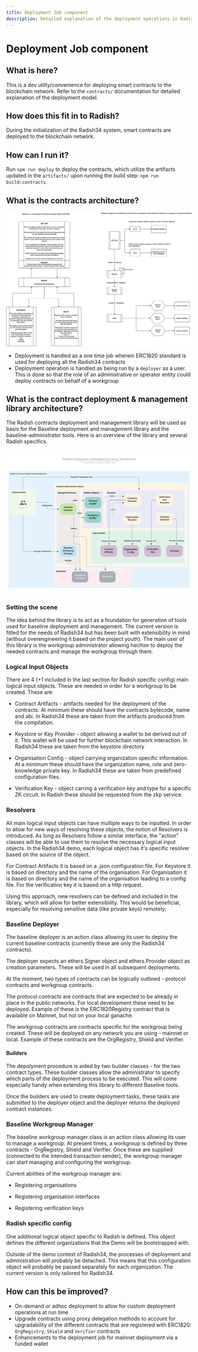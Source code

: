 ```yaml
---
title: Deployment Job component
description: Detailed explanation of the deployment operations in Radish34 implementation
---
```


# Deployment Job component

## What is here?

This is a dev utilty/convenience for deploying smart contracts to the blockchain network. Refer to the `contracts/` documentation for detailed explanation of the deployment model.

## How does this fit in to Radish?

During the initialization of the Radish34 system, smart contracts are deployed to the blockchain network. 

## How can I run it?

Run `npm run deploy` to deploy the contracts, which utilize the artifacts updated in the `artifacts/` upon running the build step: `npm run build:contracts`.

## What is the contracts architecture? 

![Smart Contract Deployment](../../../docs/assets/radish34/SmartContractDeployment.png)

- Deployment is handled as a one time job wherein ERC1820 standard is used for deploying all the Radish34 contracts
- Deployment operation is handled as being run by a `deployer` as a user. This is done so that the role of an administrative or operator entity could deploy contracts on behalf of a workgroup

## What is the contract deployment & management library architecture?

The Radish contracts deployment and management library will be used as basis for the Baseline deployment and management library and the baseline-administrator tools. Here is an overview of the library and several Radish specifics.

![Radish Deployment & Management Library Architecture](./Radish_Deployment_Management_Library_Architecture.png)

### Setting the scene

The idea behind the library is to act as a foundation for generation of tools used for baseline deployment and management. The current version is fitted for the needs of Radish34 but has been built with extensibility in mind (without overengineering it based on the project youth). The main user of this library is the workgroup administrator allowing her/him to deploy the needed contracts and manage the workgroup through them.

### Logical Input Objects

There are 4 (+1 included in the last section for Radish specific config) main logical input objects. These are needed in order for a workgroup to be created. These are:

- Contract Artifacts - artifacts needed for the deployment of the contracts. At minimum these should have the contracts bytecode, name and abi. In Radish34 these are taken from the artifacts produced from the compilation.

- Keystore or Key Provider - object allowing a wallet to be derived out of it. This wallet will be used for further blockchain network interaction. In Radish34 these are taken from the keystore directory

- Organisation Config - object carrying organization specific information. At a minimum these should have the organization name, role and zero-knowledge private key. In Radish34 these are taken from predefined configuration files.

- Verification Key - object carring a verification key and type for a specific ZK circuit. In Radish these should be requested from the zkp service.

### Resolvers

All main logical input objects can have multiple ways to be inputted. In order to allow for new ways of resolving these objects, the notion of Resolvers is introduced. As long as Resolvers follow a similar interface, the "action" classes will be able to use them to resolve the necessary logical input objects. In the Radish34 demo, each logical object has it's specific resolver based on the source of the object.

For Contract Artifacts it is based on a .json configuration file. For Keystore it is based on directory and the name of the organisation. For Organisation it is based on directory and the name of the organisation leading to a config file. For the verification key it is based on a http request.

Using this approach, new resolvers can be defined and included in the library, which will allow for better extensibility. This would be beneficial, especially for resolving sensitive data (like private keys) remotely;

### Baseline Deployer

The baseline deployer is an action class allowing its user to deploy the current baseline contracts (currently these are only the Radish34 contracts).

The deployer expects an ethers.Signer object and ethers.Provider object as creation parameters. These will be used in all subsequent deployments.

At the moment, two types of contracts can be logically outlined - protocol contracts and workgroup contracts.

The protocol contracts are contracts that are expected to be already in place in the public networks. For local development these need to be deployed. Example of these is the ERC1820Registry contract that is available on Mainnet, but not on your local ganache.

The workgroup contracts are contracts specific for the workgroup being created. These will be deployed on any network you are using - mainnet or local. Example of these contracts are the OrgRegistry, Shield and Verifier.

#### Builders

The depolyment procedure is aided by two builder classes - for the two contract types. These builder classes allow the administrator to specify which parts of the deployment process to be executed. This will come especially handy when extending this library to different Baseline tools.

Once the builders are used to create deployment tasks, these tasks are submitted to the deployer object and the deployer returns the deployed contract instances.

### Baseline Workgroup Manager

The baseline workgroup manager class is an action class allowing its user to manage a workgroup. At present times, a workgroup is defined by three contracts - OrgRegistry, Shield and Verifier. Once these are supplied (connected to the intended transaction sender), the workgroup manager can start managing and configuring the workgroup.

Current abilities of the workgroup manager are:

- Registering organisations

- Registering organisation interfaces

- Registering verification keys

### Radish specific config

One additional logical object specific to Radish is defined. This object defines the different organizations that the Demo will be bootstrapped with.

Outside of the demo context of Radish34, the processes of deployment and administration will probably be detached. This means that this configuration object will probably be passed separately for each organization. The current version is only tailored for Radish34.

## How can this be improved?

- On-demand or adhoc deployment to allow for custom deployment operations at run time
- Upgrade contracts using proxy delegation methods to account for upgradability of the different contracts that are registered with ERC1820: `OrgRegistry`, `Shield` and `Verifier` contracts
- Enhancements to the deployment job for mainnet deployment via a funded wallet
